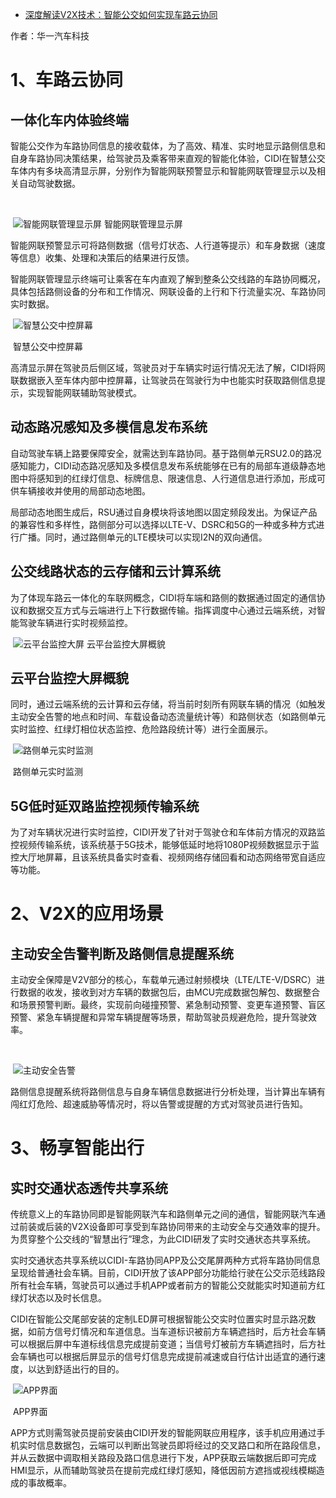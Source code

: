 - [深度解读V2X技术：智能公交如何实现车路云协同](http://www.itas-hk.com/news/hyzx/898.html)

作者：华一汽车科技

# 1、车路云协同

## 一体化车内体验终端

​	智能公交作为车路协同信息的接收载体，为了高效、精准、实时地显示路侧信息和自身车路协同决策结果，给驾驶员及乘客带来直观的智能化体验，CIDI在智慧公交车体内有多块高清显示屏，分别作为智能网联预警显示和智能网联管理显示以及相关自动驾驶数据。

​	 

​	![智能网联管理显示屏](http://www.itas-hk.com/uploads/allimg/190906/1-1ZZ6143I2152.jpg)
 智能网联管理显示屏

​	智能网联预警显示可将路侧数据（信号灯状态、人行道等提示）和车身数据（速度等信息）收集、处理和决策后的结果进行反馈。

​	智能网联管理显示终端可让乘客在车内直观了解到整条公交线路的车路协同概况，具体包括路侧设备的分布和工作情况、网联设备的上行和下行流量实况、车路协同实时数据。
  

​	![智慧公交中控屏幕](http://www.itas-hk.com/uploads/allimg/190906/1-1ZZ6144141T2.jpg)

​	智慧公交中控屏幕

​	高清显示屏在驾驶员后侧区域，驾驶员对于车辆实时运行情况无法了解，CIDI将网联数据嵌入至车体内部中控屏幕，让驾驶员在驾驶行为中也能实时获取路侧信息提示，实现智能网联辅助驾驶模式。

## 动态路况感知及多模信息发布系统

​	 自动驾驶车辆上路要保障安全，就需达到车路协同。基于路侧单元RSU2.0的路况感知能力，CIDI动态路况感知及多模信息发布系统能够在已有的局部车道级静态地图中将感知到的红绿灯信息、标牌信息、限速信息、人行道信息进行添加，形成可供车辆接收并使用的局部动态地图。

​	局部动态地图生成后，RSU通过自身模块将该地图以固定频段发出。为保证产品的兼容性和多样性，路侧部分可以选择以LTE-V、DSRC和5G的一种或多种方式进行广播。同时，通过路侧单元的LTE模块可以实现I2N的双向通信。

## 公交线路状态的云存储和云计算系统

​	为了体现车路云一体化的车联网概念，CIDI将车端和路侧的数据通过固定的通信协议和数据交互方式与云端进行上下行数据传输。指挥调度中心通过云端系统，对智能驾驶车辆进行实时视频监控。

​	![云平台监控大屏](http://www.itas-hk.com/uploads/allimg/190906/1-1ZZ614533K04.jpg)
 云平台监控大屏概貌

## 云平台监控大屏概貌

​	同时，通过云端系统的云计算和云存储，将当前时刻所有网联车辆的情况（如触发主动安全告警的地点和时间、车载设备动态流量统计等）和路侧状态（如路侧单元实时监控、红绿灯相位状态监控、危险路段统计等）进行全面展示。

​	![路侧单元实时监测](http://www.itas-hk.com/uploads/allimg/190906/1-1ZZ615002D33.jpg)

​	路侧单元实时监测

## 5G低时延双路监控视频传输系统

​	为了对车辆状况进行实时监控，CIDI开发了针对于驾驶仓和车体前方情况的双路监控视频传输系统，该系统基于5G技术，能够低延时地将1080P视频数据显示于监控大厅地屏幕，且该系统具备实时查看、视频网络存储回看和动态网络带宽自适应等功能。

# 2、V2X的应用场景

## 主动安全告警判断及路侧信息提醒系统

​	 主动安全保障是V2V部分的核心，车载单元通过射频模块（LTE/LTE-V/DSRC）进行数据的收发，接收到对方车辆的数据包后，由MCU完成数据包解包、数据整合和场景预警判断。最终，实现前向碰撞预警、紧急制动预警、变更车道预警、盲区预警、紧急车辆提醒和异常车辆提醒等场景，帮助驾驶员规避危险，提升驾驶效率。

​	 

​	![主动安全告警](http://www.itas-hk.com/uploads/allimg/190906/1-1ZZ6150315X8.jpg)

路侧信息提醒系统将路侧信息与自身车辆信息数据进行分析处理，当计算出车辆有闯红灯危险、超速威胁等情况时，将以告警或提醒的方式对驾驶员进行告知。

# 3、畅享智能出行

## 实时交通状态透传共享系统

​	传统意义上的车路协同即是智能网联汽车和路侧单元之间的通信，智能网联汽车通过前装或后装的V2X设备即可享受到车路协同带来的主动安全与交通效率的提升。为贯穿整个公交线的“智慧出行”理念，为此CIDI研发了实时交通状态共享系统。

​	实时交通状态共享系统以CIDI-车路协同APP及公交尾屏两种方式将车路协同信息呈现给普通社会车辆。目前，CIDI开放了该APP部分功能给行驶在公交示范线路段所有社会车辆，驾驶员可以通过手机APP或者前方的智能公交就能实时知道前方红绿灯状态以及时长信息。

​	 CIDI在智能公交尾部安装的定制LED屏可根据智能公交实时位置实时显示路况数据，如前方信号灯情况和车道信息。当车道标识被前方车辆遮挡时，后方社会车辆可以根据后屏中车道标线信息完成提前变道；当信号灯被前方车辆遮挡时，后方社会车辆也可以根据后屏显示的信号灯信息完成提前减速或自行估计出适宜的通行速度，以达到舒适出行的目的。

​	![APP界面](http://www.itas-hk.com/uploads/allimg/190906/1-1ZZ6150545B1.jpg)

​	APP界面

​	 APP方式则需驾驶员提前安装由CIDI开发的智能网联应用程序，该手机应用通过手机实时信息数据包，云端可以判断出驾驶员即将经过的交叉路口和所在路段信息，并从云数据中调取相关路段及路口信息进行下发，APP获取云端数据后即可完成HMI显示，从而辅助驾驶员在提前完成红绿灯感知，降低因前方遮挡或视线模糊造成的事故概率。